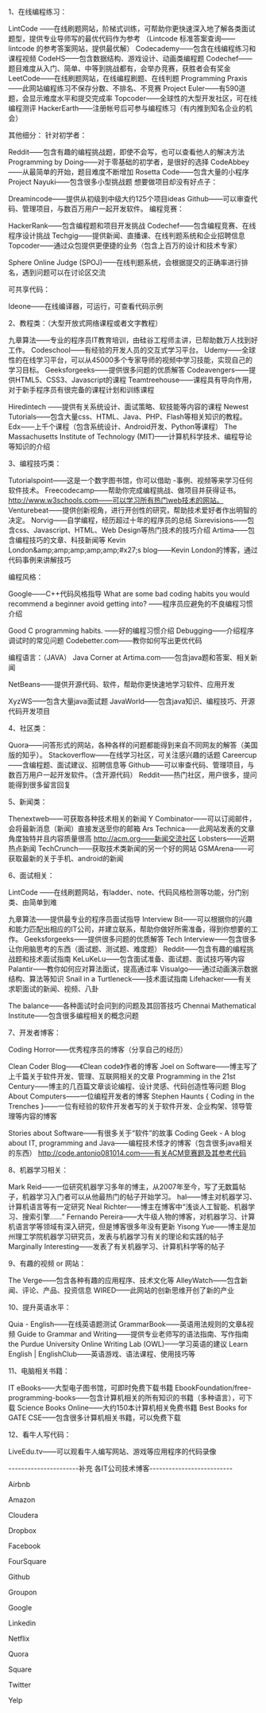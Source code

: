 
1、在线编程练习：

LintCode ——在线刷题网站，阶梯式训练，可帮助你更快速深入地了解各类面试题型，提供专业导师写的最优代码作为参考
（Lintcode 标准答案查询——lintcode 的参考答案网站，提供最优解）
Codecademy——包含在线编程练习和课程视频
CodeHS——包含数据结构、游戏设计、动画类编程题
Codechef——题目难度从入门、简单、中等到挑战都有，会举办竞赛，获胜者会有奖金LeetCode——在线刷题网站，在线编程刷题、在线判题
Programming Praxis——此网站编程练习不保存分数、不排名、不竞赛
Project Euler——有590道题，会显示难度水平和提交完成率
Topcoder——全球性的大型开发社区，可在线编程测评
HackerEarth——注册帐号后可参与编程练习（有内推到知名企业的机会）

其他细分：
针对初学者：

Reddit——包含有趣的编程挑战题，即使不会写，也可以查看他人的解决方法
Programming by Doing——对于零基础的初学者，是很好的选择
CodeAbbey——从最简单的开始，题目难度不断增加
Rosetta Code——包含大量的小程序
Project Nayuki——包含很多小型挑战题
想要做项目却没有好点子：

Dreamincode——提供从初级到中级大约125个项目ideas
Github——可以审查代码、管理项目，与数百万用户一起开发软件。
编程竞赛：

HackerRank——包含编程题和项目开发挑战
Codechef——包含编程竞赛、在线程序设计挑战
Techgig——提供新闻、直播课、在线判题系统和企业招聘信息
Topcoder——通过众包提供更便捷的业务（包含上百万的设计和技术专家）

Sphere Online Judge (SPOJ)——在线判题系统，会根据提交的正确率进行排名，遇到问题可以在讨论区交流

可共享代码：

Ideone——在线编译器，可运行，可查看代码示例

2、教程类：（大型开放式网络课程或者文字教程）

九章算法——专业的程序员IT教育培训，由硅谷工程师主讲，已帮助数万人找到好工作。
Codeschool——有经验的开发人员的交互式学习平台。
Udemy——全球性的在线学习平台，可以从45000多个专家导师的视频中学习技能，实现自己的学习目标。
Geeksforgeeks——提供很多问题的优质解答
Codeavengers——提供HTML5、CSS3、Javascript的课程
Teamtreehouse——课程具有导向作用，对于新手程序员有很完备的课程计划和训练课程

Hiredintech ——提供有关系统设计、面试策略、软技能等内容的课程
Newest Tutorials——包含大量css、HTML、Java、PHP、Flash等相关知识的教程。
Edx——上千个课程（包含系统设计、Android开发、Python等课程）
The Massachusetts Institute of Technology (MIT)——计算机科学技术、编程导论等知识的介绍

3、编程技巧类：

Tutorialspoint——这是一个数字图书馆，你可以借助 -事例、视频等来学习任何软件技术。
Freecodecamp——帮助你完成编程挑战、做项目并获得证书。
http://www.w3schools.com——可以学习所有热门web技术的网站。
Venturebeat——提供创新视角，进行开创性的研究，帮助技术爱好者作出明智的决定。
Norvig——自学编程，经历超过十年的程序员的总结
Sixrevisions——包含css、Javascript、HTML、Web Design等热门技术的技巧介绍
Artima——包含编程技巧的文章、科技新闻等
Kevin London&amp;amp;amp;amp;amp;amp;#x27;s blog——Kevin London的博客，通过代码事例来讲解技巧

编程风格：

Google——C++代码风格指导
What are some bad coding habits you would recommend a beginner avoid getting into? ——程序员应避免的不良编程习惯介绍

Good C programming habits. ——好的编程习惯介绍
Debugging——介绍程序调试时的常见问题
Codebetter.com——教你如何写出更优代码

编程语言：（JAVA）
Java Corner at Artima.com——包含java题和答案、相关新闻

NetBeans——提供开源代码、软件，帮助你更快速地学习软件、应用开发

XyzWS——包含大量java面试题
JavaWorld——包含java知识、编程技巧、开源代码开发项目

4、社区类：

Quora——问答形式的网站，各种各样的问题都能得到来自不同网友的解答（美国版的知乎）。
Stackoverflow——在线学习社区，可关注感兴趣的话题
Careercup——含编程题、面试建议、招聘信息等
Github——可以审查代码、管理项目，与数百万用户一起开发软件。（含开源代码）
Reddit——热门社区，用户很多，提问能得到很多留言回复



5、新闻类：

Thenextweb——可获取各种技术相关的新闻
Y Combinator——可以订阅邮件，会将最新消息（新闻）直接发送至你的邮箱
Ars Technica——此网站发表的文章角度独特并且内容质量很高
http://acm.org——新闻交流社区
Lobsters——近期热点新闻
TechCrunch——获取技术类新闻的另一个好的网站
GSMArena——可获取最新的关于手机、android的新闻

6、面试相关：

LintCode ——在线刷题网站，有ladder、note、代码风格检测等功能，分门别类、由简单到难

九章算法——提供最专业的程序员面试指导
Interview Bit——可以根据你的兴趣和能力匹配出相应的IT公司，并建立联系，帮助你做好所需准备，得到你想要的工作。
Geeksforgeeks——提供很多问题的优质解答
Tech Interview——包含很多让你用脑思考的东西（面试题、测试题、难度题）
Reddit——包含有趣的编程挑战题和技术面试指南
KeLuKeLu——包含面试准备、面试题、面试技巧等内容
Palantir——教你如何应对算法面试，提高通过率
Visualgo——通过动画演示数据结构、算法等知识
Snail in a Turtleneck——技术面试指南
Lifehacker——有关求职面试的新闻、视频、八卦

The balance——各种面试时会问到的问题及其回答技巧
Chennai Mathematical Institute——包含很多编程相关的概念问题

7、开发者博客：

Coding Horror——优秀程序员的博客（分享自己的经历）

Clean Coder Blog——《Clean code》作者的博客
Joel on Software——博主写了上千篇关于软件开发、管理、互联网相关的文章
Programming in the 21st Century——博主的几百篇文章谈论编程、设计灵感、代码创造性等问题
Blog About Computers——一位编程开发者的博客
Stephen Haunts { Coding in the Trenches }——一位有经验的软件开发者写的关于软件开发、企业构架、领导管理等内容的博客

Stories about Software——有很多关于“软件”的故事
Coding Geek - A blog about IT, programming and Java——编程技术怪才的博客（包含很多java相关的东西）
http://code.antonio081014.com——有关ACM竞赛题及其参考代码

8、机器学习相关：

Mark Reid——一位研究机器学习多年的博主，从2007年至今，写了无数篇帖子，机器学习入门者可以从他最热门的帖子开始学习。
hal——博主对机器学习、计算机语言等有一定研究
Neal Richter——博主在博客中“浅谈人工智能、机器学习、搜索引擎……”
Fernando Pereira——大牛级人物的博客，对机器学习、计算机语言学等领域有深入研究，但是博客很多年没有更新
Yisong Yue——博主是加州理工学院机器学习研究员，发表与机器学习有关的理论和实践的帖子
Marginally Interesting——发表了有关机器学习、计算机科学等的帖子

9、有趣的视频 or 网站：

The Verge——包含各种有趣的应用程序、技术文化等
AlleyWatch——包含新闻、评论、产品、投资信息
WIRED——此网站的创新思维开创了新的产业

10、提升英语水平：

Quia - English——在线英语题测试
GrammarBook——英语用法规则的文章&视频
Guide to Grammar and Writing——提供专业老师写的语法指南、写作指南
the Purdue University Online Writing Lab (OWL)——学习英语的建议
Learn English | EnglishClub——英语游戏、语法课程、使用技巧等

11、电脑相关书籍：

IT eBooks——大型电子图书馆，可即时免费下载书籍
EbookFoundation/free-programming-books——包含计算机相关的所有知识的书籍（多种语言），可下载
Science Books Online——大约150本计算机相关免费书籍
Best Books for GATE CSE——包含很多计算机相关书籍，可以免费下载



12、看牛人写代码：

LiveEdu.tv——可以观看牛人编写网站、游戏等应用程序的代码录像



----------------------补充 各IT公司技术博客--------------------------

Airbnb

Amazon

Cloudera

Dropbox

Facebook

FourSquare

Github

Groupon

Google

Linkedin

Netflix

Quora

Square

Twitter

Yelp
